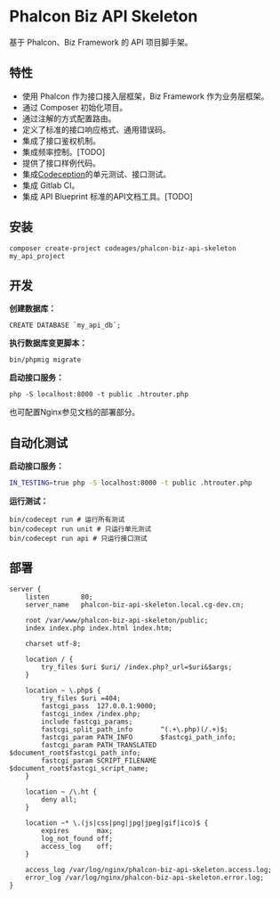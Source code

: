 # Phalcon Biz API Skeleton

基于 Phalcon、Biz Framework 的 API 项目脚手架。

## 特性

* 使用 Phalcon 作为接口接入层框架，Biz Framework 作为业务层框架。
* 通过 Composer 初始化项目。
* 通过注解的方式配置路由。
* 定义了标准的接口响应格式、通用错误码。
* 集成了接口鉴权机制。
* 集成频率控制。[TODO]
* 提供了接口样例代码。
* 集成[Codeception](http://codeception.com/)的单元测试、接口测试。
* 集成 Gitlab CI。
* 集成 API Blueprint 标准的API文档工具。[TODO]

## 安装

```
composer create-project codeages/phalcon-biz-api-skeleton my_api_project
```

## 开发

**创建数据库：**
```shell
CREATE DATABASE `my_api_db`;
```

**执行数据库变更脚本：**
```shell
bin/phpmig migrate
```

**启动接口服务：**
```shell
php -S localhost:8000 -t public .htrouter.php
```

也可配置Nginx参见文档的部署部分。

## 自动化测试

**启动接口服务：**
```bash
IN_TESTING=true php -S localhost:8000 -t public .htrouter.php
```

**运行测试：**
```
bin/codecept run # 运行所有测试
bin/codecept run unit # 只运行单元测试
bin/codecept run api # 只运行接口测试
```

## 部署

```
server {
    listen        80;
    server_name   phalcon-biz-api-skeleton.local.cg-dev.cn;

    root /var/www/phalcon-biz-api-skeleton/public;
    index index.php index.html index.htm;

    charset utf-8;

    location / {
        try_files $uri $uri/ /index.php?_url=$uri&$args;
    }

    location ~ \.php$ {
        try_files $uri =404;
        fastcgi_pass  127.0.0.1:9000;
        fastcgi_index /index.php;
        include fastcgi_params;
        fastcgi_split_path_info       ^(.+\.php)(/.+)$;
        fastcgi_param PATH_INFO       $fastcgi_path_info;
        fastcgi_param PATH_TRANSLATED $document_root$fastcgi_path_info;
        fastcgi_param SCRIPT_FILENAME $document_root$fastcgi_script_name;
    }

    location ~ /\.ht {
        deny all;
    }

    location ~* \.(js|css|png|jpg|jpeg|gif|ico)$ {
        expires       max;
        log_not_found off;
        access_log    off;
    }

    access_log /var/log/nginx/phalcon-biz-api-skeleton.access.log;
    error_log /var/log/nginx/phalcon-biz-api-skeleton.error.log;
}
```